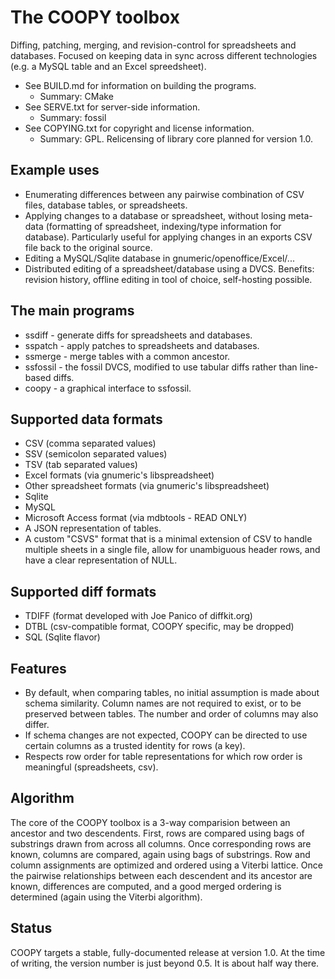 The COOPY toolbox
=================

Diffing, patching, merging, and revision-control for spreadsheets and
databases.  Focused on keeping data in sync across different 
technologies (e.g. a MySQL table and an Excel spreedsheet).

* See BUILD.md for information on building the programs.
  - Summary: CMake
* See SERVE.txt for server-side information.
  - Summary: fossil
* See COPYING.txt for copyright and license information.
  - Summary: GPL.  Relicensing of library core planned for version 1.0.

Example uses
------------
* Enumerating differences between any pairwise combination of CSV files,
  database tables, or spreadsheets.
* Applying changes to a database or spreadsheet, without losing
  meta-data (formatting of spreadsheet, indexing/type information for
  database).  Particularly useful for applying changes in an
  exports CSV file back to the original source.
* Editing a MySQL/Sqlite database in gnumeric/openoffice/Excel/...
* Distributed editing of a spreadsheet/database using a DVCS.
  Benefits: revision history, offline editing in tool of choice,
  self-hosting possible.

The main programs
-----------------
* ssdiff - generate diffs for spreadsheets and databases.
* sspatch - apply patches to spreadsheets and databases.
* ssmerge - merge tables with a common ancestor.
* ssfossil - the fossil DVCS, modified to use tabular diffs
  rather than line-based diffs.
* coopy - a graphical interface to ssfossil.

Supported data formats
----------------------
* CSV (comma separated values)
* SSV (semicolon separated values)
* TSV (tab separated values)
* Excel formats (via gnumeric's libspreadsheet)
* Other spreadsheet formats (via gnumeric's libspreadsheet)
* Sqlite
* MySQL
* Microsoft Access format (via mdbtools - READ ONLY)
* A JSON representation of tables.
* A custom "CSVS" format that is a minimal extension of CSV
  to handle multiple sheets in a single file, allow
  for unambiguous header rows, and have a clear representation
  of NULL.

Supported diff formats
----------------------
* TDIFF (format developed with Joe Panico of diffkit.org)
* DTBL (csv-compatible format, COOPY specific, may be dropped)
* SQL (Sqlite flavor)

Features
--------
* By default, when comparing tables, no initial assumption is
  made about schema similarity.  Column names are not required 
  to exist, or to be preserved between tables.  The number and
  order of columns may also differ.
* If schema changes are not expected, COOPY can be directed
  to use certain columns as a trusted identity for rows (a key).
* Respects row order for table representations for which row
  order is meaningful (spreadsheets, csv).

Algorithm
---------
The core of the COOPY toolbox is a 3-way comparision between an
ancestor and two descendents.  First, rows are compared using bags of
substrings drawn from across all columns.  Once corresponding rows are
known, columns are compared, again using bags of substrings.  Row and
column assignments are optimized and ordered using a Viterbi lattice.
Once the pairwise relationships between each descendent and its
ancestor are known, differences are computed, and a good merged
ordering is determined (again using the Viterbi algorithm).

Status
------
COOPY targets a stable, fully-documented release at version 1.0.  At 
the time of writing, the version number is just beyond 0.5.  It is 
about half way there.
